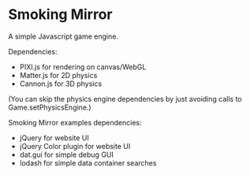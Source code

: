 # Smoking Mirror

A simple Javascript game engine.

Dependencies:

  * PIXI.js for rendering on canvas/WebGL
  * Matter.js for 2D physics
  * Cannon.js for 3D physics

(You can skip the physics engine dependencies by just avoiding calls to Game.setPhysicsEngine.)

Smoking Mirror examples dependencies:

  * jQuery for website UI
  * jQuery Color plugin for website UI
  * dat.gui for simple debug GUI
  * lodash for simple data container searches

